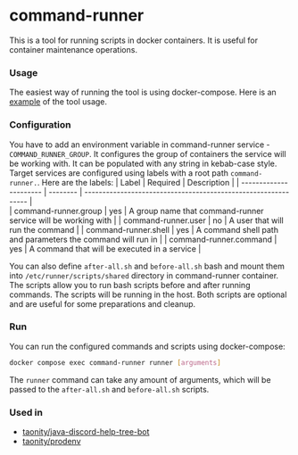 # command-runner
This is a tool for running scripts in docker containers. It is useful for container maintenance operations.

### Usage
The easiest way of running the tool is using docker-compose. Here is an [example](test\run-scripts-on-containers\docker-compose.yml) of the tool usage.

### Configuration
You have to add an environment variable in command-runner service - `COMMAND_RUNNER_GROUP`. It configures the group of containers the service will be working with. It can be populated
with any string in kebab-case style.
Target services are configured using labels with a root path `command-runner.`. Here are the labels:
| Label                  | Required | Description                                                    |
| ---------------------- | -------- | -------------------------------------------------------------- |                           
| command-runner.group   | yes      | A group name that command-runner service will be working with  |
| command-runner.user    | no       | A user that will run the command                               |
| command-runner.shell   | yes      | A command shell path and parameters the command will run in    |
| command-runner.command | yes      | A command that will be executed in a service                   |

You can also define `after-all.sh` and `before-all.sh` bash and mount them into `/etc/runner/scripts/shared` directory in command-runner container. The scripts allow you to 
run bash scripts before and after running commands. The scripts will be running in the host. Both scripts are optional and are useful for some preparations and cleanup.

### Run
You can run the configured commands and scripts using docker-compose:
```bash
docker compose exec command-runner runner [arguments]
```
The `runner` command can take any amount of arguments, which will be passed to the `after-all.sh` and `before-all.sh` scripts.

### Used in
 - [taonity/java-discord-help-tree-bot](https://github.com/taonity/java-discord-help-tree-bot)
 - [taonity/prodenv](https://github.com/taonity/prodenv)
